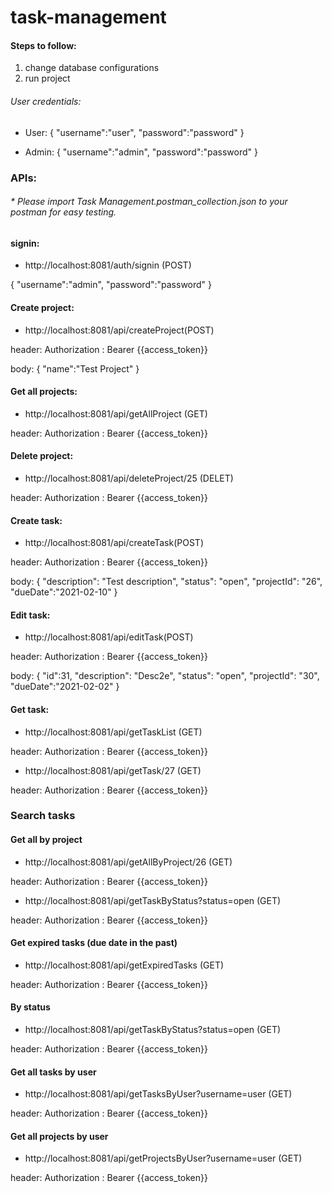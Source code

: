 # task-management

#### Steps to follow:

1. change database configurations 
2. run project

###### User credentials:
* User:
{
	"username":"user",
	"password":"password"
}

* Admin:
{
	"username":"admin",
	"password":"password"
}


### APIs:
###### * Please import Task Management.postman_collection.json to your postman for easy testing.
#### signin:
* http://localhost:8081/auth/signin (POST)

{
	"username":"admin",
	"password":"password"
}

#### Create project:
* http://localhost:8081/api/createProject(POST)

header: Authorization : Bearer {{access_token}} 

body: 
		{
			 "name":"Test Project"
		}
		
#### Get all projects:
* http://localhost:8081/api/getAllProject (GET)

header: Authorization : Bearer {{access_token}} 


#### Delete project:
* http://localhost:8081/api/deleteProject/25 (DELET)

header: Authorization : Bearer {{access_token}} 

#### Create task:
* http://localhost:8081/api/createTask(POST)

header: Authorization : Bearer {{access_token}} 

body: 
{
    "description": "Test description",
    "status": "open",
    "projectId": "26",
    "dueDate":"2021-02-10"
}

#### Edit task:
* http://localhost:8081/api/editTask(POST)

header: Authorization : Bearer {{access_token}} 

body:
{
    "id":31,
    "description": "Desc2e",
    "status": "open",
    "projectId": "30",
    "dueDate":"2021-02-02"
}

#### Get task:
* http://localhost:8081/api/getTaskList (GET)

header: Authorization : Bearer {{access_token}} 

* http://localhost:8081/api/getTask/27 (GET)

header: Authorization : Bearer {{access_token}} 

 ### Search tasks
 ####  Get all by project
 * http://localhost:8081/api/getAllByProject/26 (GET)
 
 header: Authorization : Bearer {{access_token}} 

* http://localhost:8081/api/getTaskByStatus?status=open (GET)

header: Authorization : Bearer {{access_token}} 

 ####  Get expired tasks (due date in the past)
 
* http://localhost:8081/api/getExpiredTasks (GET)

header: Authorization : Bearer {{access_token}} 

 ####  By status
* http://localhost:8081/api/getTaskByStatus?status=open (GET)

header: Authorization : Bearer {{access_token}} 

 #### Get all tasks by user
* http://localhost:8081/api/getTasksByUser?username=user (GET)

header: Authorization : Bearer {{access_token}} 

 #### Get all projects by user
* http://localhost:8081/api/getProjectsByUser?username=user (GET)

header: Authorization : Bearer {{access_token}} 
